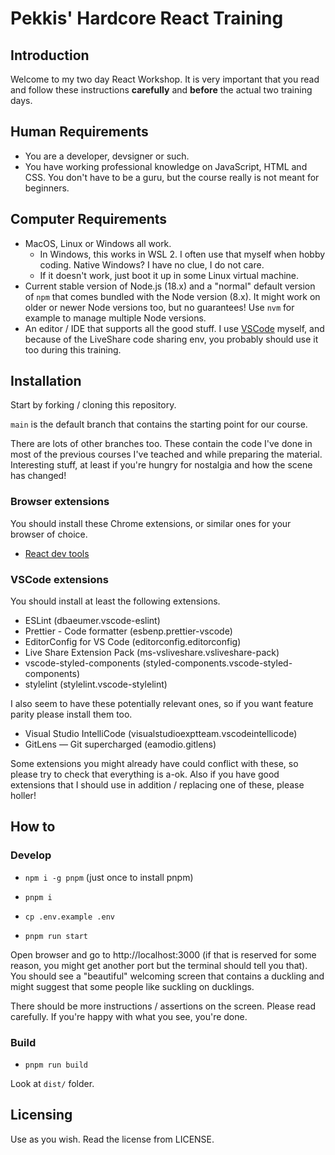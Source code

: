 # Pekkis' Hardcore React Training

## Introduction

Welcome to my two day React Workshop. It is very important
that you read and follow these instructions **carefully** and **before** the actual two training days.

## Human Requirements

- You are a developer, devsigner or such.
- You have working professional knowledge on JavaScript, HTML and CSS.
  You don't have to be a guru, but the course really is not meant for
  beginners.

## Computer Requirements

- MacOS, Linux or Windows all work.
  - In Windows, this works in WSL 2. I often use that myself when hobby coding. Native Windows? I have no clue, I do not care.
  - If it doesn't work, just boot it up in some Linux virtual machine.
- Current stable version of Node.js (18.x) and a "normal" default version of `npm` that comes bundled with the Node version (8.x). It might work on older or newer Node versions too, but no guarantees! Use `nvm` for example to manage multiple Node versions.
- An editor / IDE that supports all the good stuff. I use [VSCode](https://code.visualstudio.com/) myself, and because of the LiveShare code sharing env, you probably should use it too during this training.

## Installation

Start by forking / cloning this repository.

`main` is the default branch that contains the starting point for
our course.

There are lots of other branches too. These contain the code I've done
in most of the previous courses I've teached and while preparing the material. Interesting stuff, at least if you're
hungry for nostalgia and how the scene has changed!

### Browser extensions

You should install these Chrome extensions, or similar ones for your browser of choice.

- [React dev tools](https://chrome.google.com/webstore/detail/react-developer-tools/fmkadmapgofadopljbjfkapdkoienihi)

### VSCode extensions

You should install at least the following extensions.

- ESLint (dbaeumer.vscode-eslint)
- Prettier - Code formatter (esbenp.prettier-vscode)
- EditorConfig for VS Code (editorconfig.editorconfig)
- Live Share Extension Pack (ms-vsliveshare.vsliveshare-pack)
- vscode-styled-components (styled-components.vscode-styled-components)
- stylelint (stylelint.vscode-stylelint)

I also seem to have these potentially relevant ones, so if you want feature
parity please install them too.

- Visual Studio IntelliCode (visualstudioexptteam.vscodeintellicode)
- GitLens — Git supercharged (eamodio.gitlens)

Some extensions you might already have could conflict with these, so please
try to check that everything is a-ok. Also if you have good extensions that
I should use in addition / replacing one of these, please holler!

## How to

### Develop

- `npm i -g pnpm` (just once to install pnpm)

- `pnpm i`
- `cp .env.example .env`
- `pnpm run start`

Open browser and go to http://localhost:3000 (if that is reserved for some reason, you might get another port but the terminal should tell you that).
You should see a "beautiful" welcoming screen that contains a duckling and might suggest that some people like suckling on ducklings.

There should be more instructions / assertions on the screen. Please read carefully. If you're happy with what you see, you're done.

### Build

- `pnpm run build`

Look at `dist/` folder.

## Licensing

Use as you wish. Read the license from LICENSE.
